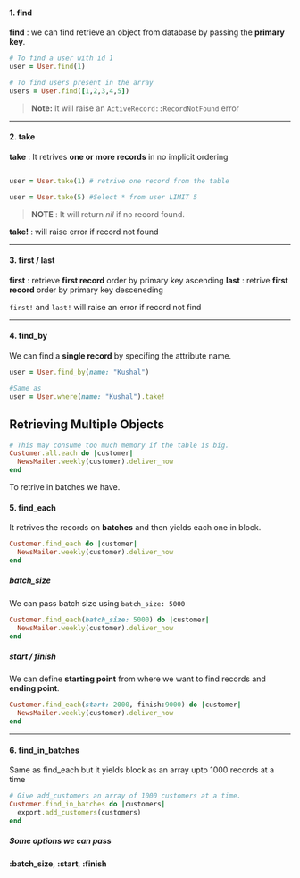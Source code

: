 #### 1. find 
**find** : we can find retrieve an object from database by passing the **primary key**.
```rb
# To find a user with id 1
user = User.find(1)

# To find users present in the array
users = User.find([1,2,3,4,5])

```
> **Note:** It will raise an `ActiveRecord::RecordNotFound` error 
---

#### 2. take
**take** : It retrives **one or more records** in no implicit ordering
```rb

user = User.take(1) # retrive one record from the table 

user = User.take(5) #Select * from user LIMIT 5

```
> **NOTE** : It will return *nil* if no record found.

**take!** : will raise error if record not found

---

#### 3. first / last
**first** : retrieve **first record** order by primary key ascending
**last** : retrive **first record** order by primary key desceneding

`first!` and `last!` will raise an error if record not find

---

#### 4. find_by
We can find a **single record** by specifing the attribute name.
```rb
user = User.find_by(name: "Kushal")

#Same as
user = User.where(name: "Kushal").take!

```


## Retrieving Multiple Objects
```rb
# This may consume too much memory if the table is big.
Customer.all.each do |customer|
  NewsMailer.weekly(customer).deliver_now
end

```

To retrive in batches we have.

#### 5. find_each
It retrives the records on **batches** and then yields each one in block.
```rb
Customer.find_each do |customer|
  NewsMailer.weekly(customer).deliver_now
end
```

##### batch_size
We can pass batch size using `batch_size: 5000`
```rb
Customer.find_each(batch_size: 5000) do |customer|
  NewsMailer.weekly(customer).deliver_now
end
```

##### start / finish
We can define **starting point** from where we want to find records and **ending point**.
```rb
Customer.find_each(start: 2000, finish:9000) do |customer|
  NewsMailer.weekly(customer).deliver_now
end
```

---

#### 6. find_in_batches
Same as find_each but it yields block as an array upto 1000 records at a time
```rb
# Give add_customers an array of 1000 customers at a time.
Customer.find_in_batches do |customers|
  export.add_customers(customers)
end
```

##### Some options we can pass
**:batch_size**, **:start**, **:finish**

